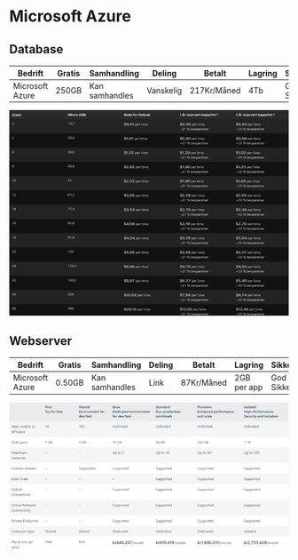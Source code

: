 # Microsoft Azure
## Database

| Bedrift   | Gratis | Samhandling | Deling | Betalt | Lagring | Sikkerhet | Hastighet |  
| - | - | - | - | - | - | - | - |
| Microsoft Azure | 250GB  | Kan samhandles | Vanskelig | 217Kr/Måned | 4Tb | God Sikkerhet | Rask |

![](Bilde1.png)

## Webserver

| Bedrift   | Gratis | Samhandling | Deling | Betalt | Lagring | Sikkerhet | Hastighet |  
| - | - | - | - | - | - | - | - |
| Microsoft Azure | 0.50GB  | Kan samhandles | Link | 87Kr/Måned | 2GB per app | God Sikkerhet | Rask |

![](Bilde2.png)